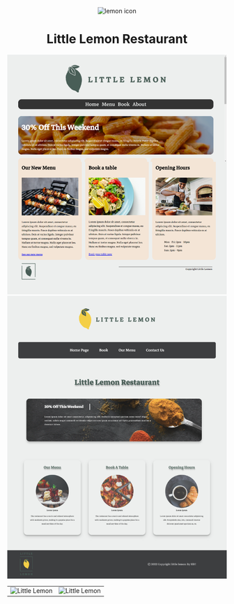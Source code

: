 <div align="center">
<img width="64px" src="favicon.ico" alt="lemon icon"/> 
</div>

<h1 align="center">Little Lemon Restaurant</h1>

<div align="center">
<img src="Little Lemon.png" alt="Little Lemon"/>
<img src="littlelemon2.png" alt="Little Lemon"/>
<table>
  <tr>
    <td valign="top"><img src="littlelemon11.gif" alt="Little Lemon"/></td>
    <td valign="top"><img src="littlelemon22.gif" alt="Little Lemon"/></td>
  </tr>
</table>
</div>


